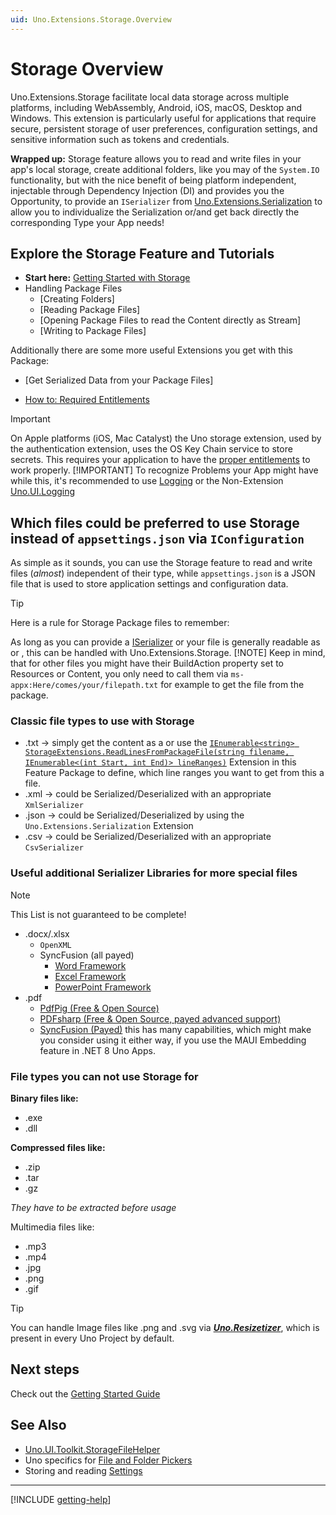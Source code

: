 ```yaml
---
uid: Uno.Extensions.Storage.Overview
---
```

<!-- markdownlint-disable MD033 MD036-->
# Storage Overview

Uno.Extensions.Storage facilitate local data storage across multiple platforms, including WebAssembly, Android, iOS, macOS, Desktop and Windows. This extension is particularly useful for applications that require secure, persistent storage of user preferences, configuration settings, and sensitive information such as tokens and credentials.

**Wrapped up:** Storage feature allows you to read and write files in your app's local storage, create additional folders, like you may of the `System.IO` functionality, but with the nice benefit of being platform independent, injectable through Dependency Injection (DI) and provides you the Opportunity, to provide an `ISerializer` from [Uno.Extensions.Serialization](xref:Uno.Extensions.Serialization.Overview) to allow you to individualize the Serialization or/and get back directly the corresponding Type your App needs!

## Explore the Storage Feature and Tutorials

- **Start here:** [Getting Started with Storage](xref:Uno.Extensions.Storage.GettingStarted)
- Handling Package Files
  - [Creating Folders]
  - [Reading Package Files]
  - [Opening Package Files to read the Content directly as Stream]
  - [Writing to Package Files]

Additionally there are some more useful Extensions you get with this Package:

- [Get Serialized Data from your Package Files]
<!-- TODO: Uncomment this after https://github.com/unoplatform/uno.extensions/pull/2734 has been merged  - [Read specific lines of a package file]
  - [Get specific Items from a `IEnumerable<string>`] -->

- [How to: Required Entitlements](xref:Uno.Extensions.Storage.HowToRequiredEntitlements)

> [!IMPORTANT]
> On Apple platforms (iOS, Mac Catalyst) the Uno storage extension, used by the authentication extension, uses the OS Key Chain service to store secrets. This requires your application to have the [proper entitlements](xref:Uno.Extensions.Storage.HowToRequiredEntitlements) to work properly.
> [!IMPORTANT]
> To recognize Problems your App might have while this, it's recommended to use [Logging](xref:Uno.Extensions.Logging.Overview) or the Non-Extension [Uno.UI.Logging](https://platform.uno/docs/articles/logging.html)

## Which files could be preferred to use Storage instead of `appsettings.json` via `IConfiguration`

As simple as it sounds, you can use the Storage feature to read and write files (*almost*) independent of their type, while `appsettings.json` is a JSON file that is used to store application settings and configuration data.

> [!TIP]
> Here is a rule for Storage Package files to remember:
>
> As long as you can provide a [ISerializer](https://github.com/unoplatform/uno.extensions/blob/main/src/Uno.Extensions.Serialization/ISerializer.cs) or your file is generally readable as <see langword="string"/> or <see cref="Stream"/>, this can be handled with Uno.Extensions.Storage.
> [!NOTE]
> Keep in mind, that for other files you might have their BuildAction property set to Resources or Content, you only need to call them via `ms-appx:Here/comes/your/filepath.txt` for example to get the file from the package.

### Classic file types to use with Storage

- .txt -> simply get the content as a <see langword="string"/> or use the [`IEnumerable<string> StorageExtensions.ReadLinesFromPackageFile(string filename, IEnumerable<(int Start, int End)> lineRanges)`](xref:Uno.Extensions.Storage.StorageExtensions.ReadLinesFromPackageFile) Extension in this Feature Package to define, which line ranges you want to get from this a file.
- .xml -> could be Serialized/Deserialized with an appropriate `XmlSerializer`
- .json -> could be Serialized/Deserialized by using the `Uno.Extensions.Serialization` Extension
- .csv -> could be Serialized/Deserialized with an appropriate `CsvSerializer`

### Useful additional Serializer Libraries for more special files

> [!NOTE]
> This List is not guaranteed to be complete!

- .docx/.xlsx
  - `OpenXML`
  - SyncFusion (all payed)
    - [Word Framework](https://www.syncfusion.com/document-processing/word-framework/winui)
    - [Excel Framework](https://www.syncfusion.com/document-processing/excel-framework/winui)
    - [PowerPoint Framework](https://www.syncfusion.com/document-processing/presentation-framework/winui)
- .pdf
  - [PdfPig (Free & Open Source)](https://github.com/UglyToad/PdfPig)
  - [PDFsharp (Free & Open Source, payed advanced support)](https://pdfsharp.com/)
  - [SyncFusion (Payed)](https://www.syncfusion.com/document-processing/pdf-framework/winui) this has many capabilities, which might make you consider using it either way, if you use the MAUI Embedding feature in .NET 8 Uno Apps.

### File types you can not use Storage for

**Binary files like:**

- .exe
- .dll

**Compressed files like:**

- .zip
- .tar
- .gz

*They have to be extracted before usage*

Multimedia files like:

- .mp3
- .mp4
- .jpg
- .png
- .gif

> [!TIP]
> You can handle Image files like .png and .svg via [***Uno.Resizetizer***](xref:Uno.Resizetizer.GettingStarted), which is present in every Uno Project by default.

## Next steps

Check out the [Getting Started Guide](xref:Uno.Extensions.Storage.GettingStarted)

## See Also

- [Uno.UI.Toolkit.StorageFileHelper](https://platform.uno/docs/articles/features/file-management.html)
- Uno specifics for [File and Folder Pickers](https://platform.uno/docs/articles/features/windows-storage-pickers.html)
- Storing and reading [Settings](https://platform.uno/docs/articles/features/settings.html)

---

[!INCLUDE [getting-help](./includes/getting-help.md)]
